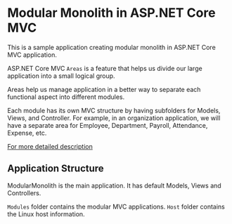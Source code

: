 # Modular Monolith in ASP.NET Core MVC

This is a sample application creating modular monolith in ASP.NET Core MVC application.

ASP.NET Core MVC `Areas` is a feature that helps us divide our large application into a small logical group.

Areas help us manage application in a better way to separate each functional aspect into different modules.

Each module has its own MVC structure by having subfolders for Models, Views, and Controller. For example, in an organization application, we will have a separate area for Employee, Department, Payroll, Attendance, Expense, etc.

[For more detailed description](https://learn.microsoft.com/en-us/aspnet/core/mvc/controllers/areas)


## Application Structure
ModularMonolith is the main application. It has default Models, Views and Controllers. 

`Modules` folder contains the modular MVC applications.
`Host` folder contains the Linux host information.

